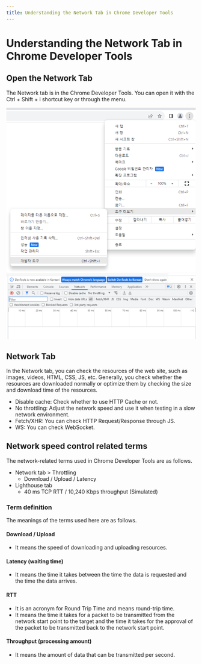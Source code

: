 ```yaml
---
title: Understanding the Network Tab in Chrome Developer Tools
---
```

# Understanding the Network Tab in Chrome Developer Tools
## Open the Network Tab
The Network tab is in the Chrome Developer Tools. You can open it with the Ctrl + Shift + i shortcut key or through the menu.

![How to access developer tools](./img/devtools.png)
![Network tab](./img/network-tab.png)

## Network Tab
In the Network tab, you can check the resources of the web site, such as images, videos, HTML, CSS, JS, etc. Generally, you check whether the resources are downloaded normally or optimize them by checking the size and download time of the resources.

- Disable cache: Check whether to use HTTP Cache or not.
- No throttling: Adjust the network speed and use it when testing in a slow network environment.
- Fetch/XHR: You can check HTTP Request/Response through JS.
- WS: You can check WebSocket.

## Network speed control related terms

The network-related terms used in Chrome Developer Tools are as follows.

- Network tab > Throttling
  - Download / Upload / Latency
- Lighthouse tab
  - 40 ms TCP RTT / 10,240 Kbps throughput (Simulated)

### Term definition
The meanings of the terms used here are as follows.

#### Download / Upload
- It means the speed of downloading and uploading resources.

#### Latency (waiting time)
- It means the time it takes between the time the data is requested and the time the data arrives.

#### RTT
- It is an acronym for Round Trip Time and means round-trip time.
- It means the time it takes for a packet to be transmitted from the network start point to the target and the time it takes for the approval of the packet to be transmitted back to the network start point.

#### Throughput (processing amount)
- It means the amount of data that can be transmitted per second.